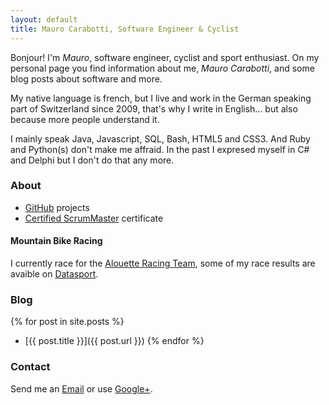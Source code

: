 ```yaml
---
layout: default
title: Mauro Carabotti, Software Engineer & Cyclist
---
```

Bonjour! I'm *Mauro*, software engineer, cyclist and sport enthusiast. On my personal page you find information about me, *Mauro Carabotti*, and some blog posts about software and more. 

My native language is french, but I live and work in the German speaking part of Switzerland since 2009, that's why I write in English... but also because more people understand it.

I mainly speak Java, Javascript, SQL, Bash, HTML5 and CSS3. And Ruby and Python(s) don't make me affraid. In the past I expresed myself in C# and Delphi but I don't do that any more.

<Nav>

### About

- [GitHub](https://github.com/zeekox) projects
- [Certified ScrumMaster](http://www.scrumalliance.org/community/profile/mcarabotti) certificate

#### Mountain Bike Racing
I currently race for the [Alouette Racing Team](http://www.alouettes.ch/v%C3%A9los-bikes/team-alouettes-ch-1/carabotti-mauro/), some of my race results are avaible on [Datasport](http://services.datasport.com/myDSinfo.htm?acode=2518US5CL&r=1204.4516290328465).

### Blog
{% for post in site.posts %}
- [{{ post.title }}]({{ post.url }})
{% endfor %}

### Contact

Send me an <a href="bli@bla.blu" alt="contact me">Email</a> or use [Google+](https://plus.google.com/+MauroCarabottiPlus).

</nav>
